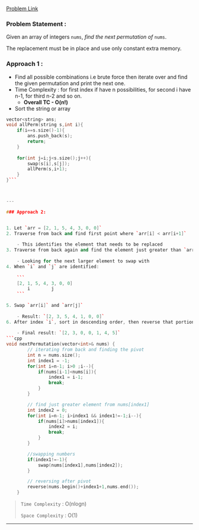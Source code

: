 
[Problem Link](https://leetcode.com/problems/next-permutation/description/)

### Problem Statement : 
Given an array of integers `nums`, _find the next permutation of_ `nums`.

The replacement must be in place and use only constant extra memory.



### Approach 1 :

- Find all possible combinations i.e brute force then iterate over and find the given permutation and print the next one.
- Time Complexity : for first index if have n possibilities, for second i have n-1, for third n-2 and so on.
	- **Overall TC - O(n!)**
- Sort the string or array
```cpp
vector<string> ans;
void allPerm(string s,int i){
    if(i==s.size()-1){
        ans.push_back(s);
        return;
    }
    
    for(int j=i;j<s.size();j++){
        swap(s[i],s[j]);
        allPerm(s,i+1);    
    }
}```



---

### Approach 2:


1. Let `arr = [2, 1, 5, 4, 3, 0, 0]`
2. Traverse from back and find first point where `arr[i] < arr[i+1]`
    
    - This identifies the element that needs to be replaced
3. Traverse from back again and find the element just greater than `arr[i]`
    
    - Looking for the next larger element to swap with
4. When `i` and `j` are identified:
    
    ```
    [2, 1, 5, 4, 3, 0, 0]
        i        j
    ```
    
5. Swap `arr[i]` and `arr[j]`
    
    - Result: `[2, 3, 5, 4, 1, 0, 0]`
6. After index `i`, sort in descending order, then reverse that portion
    
    - Final result: `[2, 3, 0, 0, 1, 4, 5]`
```cpp
void nextPermutation(vector<int>& nums) {
        // iterating from back and finding the pivot
        int n = nums.size();
        int index1 = -1;
        for(int i=n-1; i>0 ;i--){
            if(nums[i-1]<nums[i]){
                index1 = i-1;
                break;
            }
        }

        // find just greater element from nums[index1]
        int index2 = 0;
        for(int i=n-1; i>index1 && index1!=-1;i--){
            if(nums[i]>nums[index1]){
                index2 = i;
                break;
            }
        }

        //swapping numbers
        if(index1!=-1){
            swap(nums[index1],nums[index2]);
        }

        // reversing after pivot 
        reverse(nums.begin()+index1+1,nums.end());
    }
```

> `Time Complexity` : O(nlogn)
> 
> `Space Complexity` : O(1)

---
